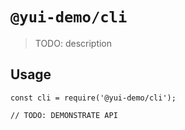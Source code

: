 # `@yui-demo/cli`

> TODO: description

## Usage

```
const cli = require('@yui-demo/cli');

// TODO: DEMONSTRATE API
```
